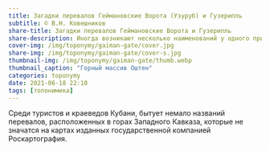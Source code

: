 ```yaml
---
title: Загадки перевалов Геймановские Ворота (Узуруб) и Гузерипль
subtitle: © В.Н. Ковешников
share-title: Загадки перевалов Геймановские Ворота и Гузерипль
share-description: Иногда возникают несколько наименований у одного природного объекта
cover-img: /img/toponymy/gaiman-gate/cover.jpg
share-img: /img/toponymy/gaiman-gate/cover-s.jpg
thumbnail-img: /img/toponymy/gaiman-gate/thumb.webp
thumbnail_caption: "Горный массив Оштен"
categories: toponymy
date: 2021-06-18 22:10
tags: [топонимика]
---
```

Среди туристов и краеведов Кубани, бытует немало названий перевалов, расположенных в горах Западного Кавказа, которые не значатся на картах изданных государственной компанией Роскартография.
